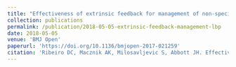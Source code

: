 ```yaml
---
title: "Effectiveness of extrinsic feedback for management of non-specific low back pain: A systematic review protocol"
collection: publications
permalink: /publication/2018-05-05-extrinsic-feedback-management-lbp
date: 2018-05-05
venue: 'BMJ Open'
paperurl: 'https://doi.org/10.1136/bmjopen-2017-021259'
citation: 'Ribeiro DC, Macznik AK, Milosavljevic S, Abbott JH. Effectiveness of extrinsic feedback for management of non-specific low back pain: A systematic review protocol. BMJ Open 2018;8:e021259.'
---
```

